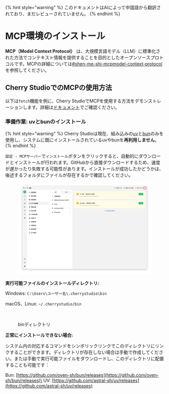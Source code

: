 
{% hint style="warning" %}
このドキュメントはAIによって中国語から翻訳されており、まだレビューされていません。
{% endhint %}

# MCP環境のインストール

**MCP（Model Context Protocol）** は、大規模言語モデル（LLM）に標準化された方法でコンテキスト情報を提供することを目的としたオープンソースプロトコルです。MCPの詳細については[#shen-me-shi-mcpmodel-context-protocol](../../question-contact/knowledge.md#shen-me-shi-mcpmodel-context-protocol "mention")を参照してください。

## Cherry StudioでのMCPの使用方法

以下は`fetch`機能を例に、Cherry StudioでMCPを使用する方法をデモンストレーションします。詳細は[ドキュメント](https://github.com/modelcontextprotocol/servers/tree/main/src/fetch)でご確認ください。

### **準備作業: uvとbunのインストール**

{% hint style="warning" %}
Cherry Studioは現在、組み込みの[uv](https://github.com/astral-sh/uv)と[bun](https://github.com/oven-sh/bun)のみを使用し、システムに既にインストールされているuvやbunを**再利用しません**。
{% endhint %}

`設定 - MCPサーバー`で`インストール`ボタンをクリックすると、自動的にダウンロードとインストールが行われます。GitHubから直接ダウンロードするため、速度が遅かったり失敗する可能性があります。インストールが成功したかどうかは、後述するフォルダにファイルが存在するかで確認してください。

<figure><img src="../../.gitbook/assets/image (2) (1).png" alt=""><figcaption></figcaption></figure>

**実行可能ファイルのインストールディレクトリ:**

Windows: `C:\Users\ユーザー名\.cherrystudio\bin`

macOS、Linux: `~/.cherrystudio/bin`

<figure><img src="../../.gitbook/assets/MCP-cherrystudio_bin_フォルダ.png" alt=""><figcaption><p>binディレクトリ</p></figcaption></figure>

**正常にインストールできない場合:**

システム内の対応するコマンドをシンボリックリンクでこのディレクトリにリンクすることができます。ディレクトリが存在しない場合は手動で作成してください。または手動で実行可能ファイルをダウンロードし、このディレクトリに配置することも可能です：

Bun: [https://github.com/oven-sh/bun/releases](https://github.com/oven-sh/bun/releases)\
UV: [https://github.com/astral-sh/uv/releases](https://github.com/astral-sh/uv/releases)